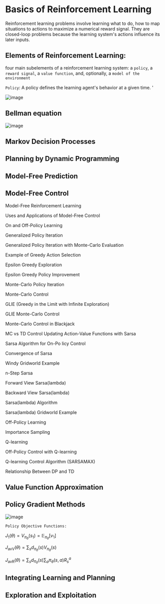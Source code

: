 # Basics of Reinforcement Learning

 Reinforcement learning problems involve learning what to do, how to map situations to actions to maximize a numerical reward signal. They are closed-loop problems because the learning system's actions influence its later inputs.

 ## Elements of Reinforcement Learning:
 four main subelements of a reinforcement learning system: a `policy`, a `reward signal`, a `value function`, and, optionally, a `model of the environment`

 `Policy`:  A policy defines the learning agent's behavior at a given time.
 '

![image](https://github.com/user-attachments/assets/c2a0a0b1-ce6a-4a8c-b99c-b9298af45778)


## Bellman equation
![image](https://github.com/user-attachments/assets/db5f22fe-9143-442d-bf0f-6cd6300427c6)

## Markov Decision Processes

## Planning by Dynamic Programming

## Model-Free Prediction

## Model-Free Control

 Model-Free Reinforcement Learning
 
 Uses and Applications of Model-Free Control

 On and Off-Policy Learning
 
 Generalized Policy Iteration
 
 Generalized Policy Iteration with Monte-Carlo Evaluation
 
 Example of Greedy Action Selection
 
 Epsilon Greedy Exploration
 
 Epsilon Greedy Policy Improvement

 Monte-Carlo Policy Iteration
 
 Monte-Carlo Control
 
 GLIE (Greedy in the Limit with Infinite Exploration)
 
 GLIE Monte-Carlo Control
 
 Monte-Carlo Control in Blackjack

 MC vs TD Control
 Updating Action-Value Functions with Sarsa
 
 Sarsa Algorithm for On-Po licy Control
 
 Convergence of Sarsa
 
 Windy Gridworld Example
 
 n-Step Sarsa

 Forward View Sarsa(lambda)
 
 Backward View Sarsa(lambda)
 
 Sarsa(lambda) Algorithm
 
 Sarsa(lambda) Gridworld Example

 Off-Policy Learning
 
 Importance Sampling
 
 Q-learning
 
 Off-Policy Control with Q-learning
 
 Q-learning Control Algorithm (SARSAMAX)

 Relationship Between DP and TD

## Value Function Approximation

## Policy Gradient Methods

![image](https://github.com/user-attachments/assets/579dcaad-e150-4017-a00b-61305f3bdb1b)

`Policy Objective Functions:`

$`J_1(\theta) = V_{\pi_\theta}(s_1) = \mathbb{E}_{\pi_\theta} [v_1]`$ 

$`J_{\text{avV}}(\theta) = \sum_{s} d_{\pi_\theta}(s) V_{\pi_\theta}(s)`$

$`J_{\text{avR}}(\theta) = \sum_{s} d_{\pi_\theta}(s) \sum_{a} \pi_\theta(s, a) R^a_s`$

## Integrating Learning and Planning

## Exploration and Exploitation
